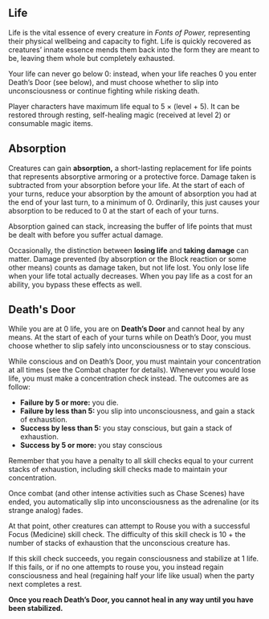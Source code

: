 ## Life
Life is the vital essence of every creature in *Fonts of Power,* representing their physical wellbeing and capacity to fight. Life is quickly recovered as creatures’ innate essence mends them back into the form they are meant to be, leaving them whole but completely exhausted.

Your life can never go below 0: instead, when your life reaches 0 you enter Death’s Door (see below), and must choose whether to slip into unconsciousness or continue fighting while risking death.

Player characters have maximum life equal to 5 × (level + 5). It can be restored through resting, self-healing magic (received at level 2) or consumable magic items.

## Absorption
Creatures can gain **absorption,** a short-lasting replacement for life points that represents absorptive armoring or a protective force. Damage taken is subtracted from your absorption before your life. At the start of each of your turns, reduce your absorption by the amount of absorption you had at the end of your last turn, to a minimum of 0. Ordinarily, this just causes your absorption to be reduced to 0 at the start of each of your turns.

Absorption gained can stack, increasing the buffer of life points that must be dealt with before you suffer actual damage.

Occasionally, the distinction between **losing life** and **taking damage** can matter. Damage prevented (by absorption or the Block reaction or some other means) counts as damage taken, but not life lost. You only lose life when your life total actually decreases. When you pay life as a cost for an ability, you bypass these effects as well.

## Death's Door
While you are at 0 life, you are on **Death’s Door** and cannot heal by any means.  At the start of each of your turns while on Death’s Door, you must choose whether to slip safely into unconsciousness or to stay conscious.

While conscious and on Death’s Door, you must maintain your concentration at all times (see the Combat chapter for details). Whenever you would lose life, you must make a concentration check instead. The outcomes are as follow:
* **Failure by 5 or more:** you die.
* **Failure by less than 5:** you slip into unconsciousness, and gain a stack of exhaustion.
* **Success by less than 5:** you stay conscious, but gain a stack of exhaustion.
* **Success by 5 or more:** you stay conscious

Remember that you have a penalty to all skill checks equal to your current stacks of exhaustion, including skill checks made to maintain your concentration.


Once combat (and other intense activities such as Chase Scenes) have ended, you automatically slip into unconsciousness as the adrenaline (or its strange analog) fades. 

At that point, other creatures can attempt to Rouse you with a successful Focus (Medicine) skill check. The difficulty of this skill check is 10 + the number of stacks of exhaustion that the unconscious creature has.

If this skill check succeeds, you regain consciousness and stabilize at 1 life. If this fails, or if no one attempts to rouse you, you instead regain consciousness and heal (regaining half your life like usual) when the party next completes a rest.

**Once you reach Death’s Door, you cannot heal in any way until you have been stabilized.**

